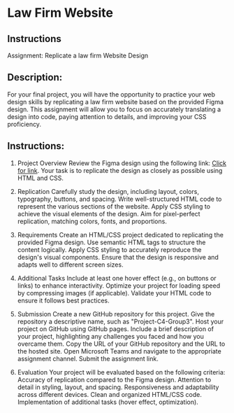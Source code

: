 # Law Firm Website
## Instructions
Assignment: Replicate a law firm Website Design

## Description:
For your final project, you will have the opportunity to practice your web design skills by replicating a law firm website based on the provided Figma design. This assignment will allow you to focus on accurately translating a design into code, paying attention to details, and improving your CSS proficiency.

## Instructions:

1. Project Overview
Review the Figma design using the following link: [Click for link]("https://www.figma.com/file/QUreEf9IO2uhYH5ZKyAh0y/Law-firm-site?node-id=1326%3A696&mode=dev").
Your task is to replicate the design as closely as possible using HTML and CSS.

2. Replication
Carefully study the design, including layout, colors, typography, buttons, and spacing.
Write well-structured HTML code to represent the various sections of the website.
Apply CSS styling to achieve the visual elements of the design.
Aim for pixel-perfect replication, matching colors, fonts, and proportions.

3. Requirements
Create an HTML/CSS project dedicated to replicating the provided Figma design.
Use semantic HTML tags to structure the content logically.
Apply CSS styling to accurately reproduce the design's visual components.
Ensure that the design is responsive and adapts well to different screen sizes.

4.  Additional Tasks
Include at least one hover effect (e.g., on buttons or links) to enhance interactivity.
Optimize your project for loading speed by compressing images (if applicable).
Validate your HTML code to ensure it follows best practices.

5. Submission
Create a new GitHub repository for this project.
Give the repository a descriptive name, such as "Project-C4-Group3".
Host your project on GitHub using GitHub pages.
Include a brief description of your project, highlighting any challenges you faced and how you overcame them.
Copy the URL of your GitHub repository and the URL to the hosted site.
Open Microsoft Teams and navigate to the appropriate assignment channel.
Submit the assignment link.

6. Evaluation
   Your project will be evaluated based on the following criteria:
Accuracy of replication compared to the Figma design.
Attention to detail in styling, layout, and spacing.
Responsiveness and adaptability across different devices.
Clean and organized HTML/CSS code.
Implementation of additional tasks (hover effect, optimization).